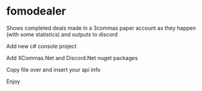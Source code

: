 # fomodealer
Shows completed deals made in a 3commas paper account as they happen (with some statistics) and outputs to discord

Add new c# console project

Add XCommas.Net and Discord.Net nuget packages

Copy file over and insert your api info

Enjoy
